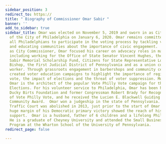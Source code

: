 ```yaml
---
sidebar_position: 3
redirect_to: https://
title: " Biography of Commissioner Omar Sabir "
banner: ''
add_to_sidebar: true
sidebar_title: Omar was elected on November 5, 2019 and sworn in as City Commissioner
  of the City of Philadelphia on January 6, 2020. Omar remains committed to empowering
  all Philadelphians to participate in the voting process by tackling voter apathy
  and educating communities about the importance of civic engagement.  Prior to serving
  as City Commissioner, Omar focused his career on advocacy roles in many sectors,
  including working for the Office of State Senator Vincent Hughes, the Nathaniel
  Sabir Memorial Scholarship Fund, Citizens for State Representative Louise Williams
  Bishop, the First Judicial District of Pennsylvania and as a union construction
  worker. Through grassroots engagement in barbershops and community centers, Omar
  created voter education campaigns to highlight the importance of registering to
  vote, the impact of elections and the threat of voter suppression. Most notably,
  Omar is the architect of the popular Vote Philly Vote campaign for the 2018 Midterm
  Elections. For his volunteer service to Philadelphia, Omar has been honored by the
  Ducky Birts Foundation and former Congressman Robert Brady for Recognition & Achievement
  of Vote Philly Vote, and he received the Lucien E. Blackwell Guiding Light of the
  Community Award.  Omar won a judgeship in the state of Pennsylvania. Although the
  Traffic Court was abolished in 2013, just prior to the start of Omar's tenure, the
  huge margin of his Democratic primary victory showed the reach of his passion and
  support.  Omar is a husband, father of 6 children and a lifelong Philadelphian.
  He is a graduate of Cheyney University and attended the Small Business Education
  Program at the Wharton School of the University of Pennsylvania.
redirect_page: false

---
```

